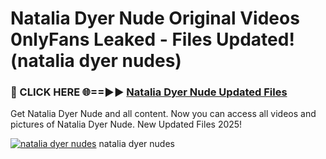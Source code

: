 # Natalia Dyer Nude Original Videos 0nlyFans Leaked - Files Updated! (natalia dyer nudes)

<h3>🔴 CLICK HERE 🌐==►► <a href="https://tinyurl.com/2p9ay9w9" rel="nofollow">Natalia Dyer Nude Updated Files</a></h3>

Get Natalia Dyer Nude and all content. Now you can access all videos and pictures of Natalia Dyer Nude. New Updated Files 2025!

[![natalia dyer nudes](https://i.imgur.com/KQgVmj3.gif)](https://tinyurl.com/2p9ay9w9)
natalia dyer nudes